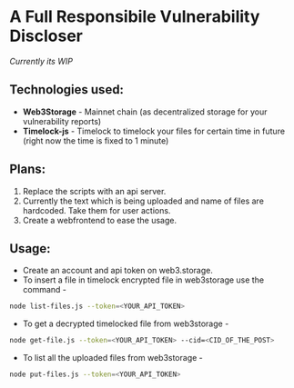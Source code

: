 # A Full Responsibile Vulnerability Discloser
*Currently its WIP*

## Technologies used:
- **Web3Storage** - Mainnet chain (as decentralized storage for your vulnerability reports)
- **Timelock-js** - Timelock to timelock your files for certain time in future (right now the time is fixed to 1 minute)

## Plans:

1. Replace the scripts with an api server.
2. Currently the text which is being uploaded and name of files are hardcoded. Take them for user actions.
3. Create a webfrontend to ease the usage.

## Usage:

- Create an account and api token on web3.storage.
- To insert a file in timelock encrypted file in web3storage use the command - 
```bash
node list-files.js --token=<YOUR_API_TOKEN>
```
- To get a decrypted timelocked file from web3storage - 
```bash
node get-file.js --token=<YOUR_API_TOKEN> --cid=<CID_OF_THE_POST>
```
- To list all the uploaded files from web3storage - 
```bash
node put-files.js --token=<YOUR_API_TOKEN>
```


